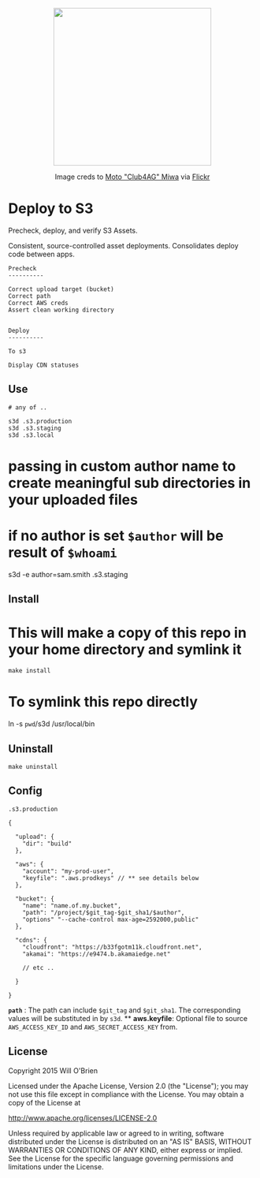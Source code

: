 <p align="center">
  <img width="320px" height="320px" src="https://cloud.githubusercontent.com/assets/1069495/9904600/0ee7c91e-5c4d-11e5-803b-e99cdf824154.jpg" />
</p>
<p align="center">Image creds to <a href="https://www.flickr.com/photos/moto_club4ag/">Moto "Club4AG" Miwa</a> via <a href="https://www.flickr.com/photos/moto_club4ag/19015051458">Flickr</a></p>


Deploy to S3
============

Precheck, deploy, and verify S3 Assets.


Consistent, source-controlled asset deployments.
Consolidates deploy code between apps.

```
Precheck
----------

Correct upload target (bucket)
Correct path
Correct AWS creds
Assert clean working directory


Deploy
----------

To s3

Display CDN statuses
```

Use
------

```
# any of ..

s3d .s3.production
s3d .s3.staging
s3d .s3.local
```
# passing in custom author name to create meaningful sub directories in your uploaded files
# if no author is set `$author` will be result of `$whoami`
s3d -e author=sam.smith .s3.staging

Install
-----------
# This will make a copy of this repo in your home directory and symlink it
```
make install
```

# To symlink this repo directly 
ln -s `pwd`/s3d /usr/local/bin

Uninstall
-------

```
make uninstall
```

Config
---------

`.s3.production`

```
{

  "upload": {
    "dir": "build"
  },

  "aws": {
    "account": "my-prod-user",
    "keyfile": ".aws.prodkeys" // ** see details below
  },

  "bucket": {
    "name": "name.of.my.bucket",
    "path": "/project/$git_tag-$git_sha1/$author",
    "options" "--cache-control max-age=2592000,public"
  },

  "cdns": {
    "cloudfront": "https://b33fgotm11k.cloudfront.net",
    "akamai": "https://e9474.b.akamaiedge.net"

    // etc ..

  }

}
```

**`path`** : The path can include `$git_tag` and `$git_sha1`. The corresponding values will be substituted in by `s3d`.
\*\* **aws.keyfile**: Optional file to source `AWS_ACCESS_KEY_ID` and `AWS_SECRET_ACCESS_KEY` from.

License
---------

Copyright 2015 Will O'Brien

Licensed under the Apache License, Version 2.0 (the "License");
you may not use this file except in compliance with the License.
You may obtain a copy of the License at

  http://www.apache.org/licenses/LICENSE-2.0

Unless required by applicable law or agreed to in writing, software
distributed under the License is distributed on an "AS IS" BASIS,
WITHOUT WARRANTIES OR CONDITIONS OF ANY KIND, either express or implied.
See the License for the specific language governing permissions and
limitations under the License.
